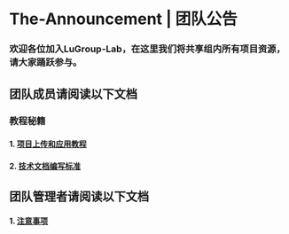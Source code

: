 # The-Announcement | 团队公告
### 欢迎各位加入LuGroup-Lab，在这里我们将共享组内所有项目资源，请大家踊跃参与。

## 团队成员请阅读以下文档
### 教程秘籍
#### 1. [项目上传和应用教程](docs_for_members/项目上传和应用教程.md)
#### 2. [技术文档编写标准](docs_for_members/技术文档编写标准)

## 团队管理者请阅读以下文档
#### 1. [注意事项](docs_for_owner/团队管理注意事项.md)
